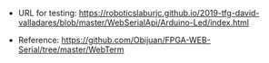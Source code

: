 * URL for testing: https://roboticslaburjc.github.io/2019-tfg-david-valladares/blob/master/WebSerialApi/Arduino-Led/index.html

* Reference: https://github.com/Obijuan/FPGA-WEB-Serial/tree/master/WebTerm
